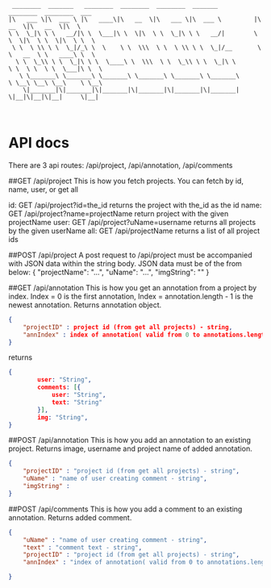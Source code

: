 ```
 ________  _______   ________  ________  ________  _______           ________  ________  ___     
|\   ___ \|\  ___ \ |\   ____\|\   __  \|\   ___ \|\  ___ \         |\   __  \|\   __  \|\  \    
\ \  \_|\ \ \   __/|\ \  \___|\ \  \|\  \ \  \_|\ \ \   __/|        \ \  \|\  \ \  \|\  \ \  \   
 \ \  \ \\ \ \  \_|/_\ \  \    \ \  \\\  \ \  \ \\ \ \  \_|/__       \ \   __  \ \   ____\ \  \  
  \ \  \_\\ \ \  \_|\ \ \  \____\ \  \\\  \ \  \_\\ \ \  \_|\ \       \ \  \ \  \ \  \___|\ \  \ 
   \ \_______\ \_______\ \_______\ \_______\ \_______\ \_______\       \ \__\ \__\ \__\    \ \__\
    \|_______|\|_______|\|_______|\|_______|\|_______|\|_______|        \|__|\|__|\|__|     \|__|
                                                                                                 
                                                                                                                                                 
```
# API docs

There are 3 api routes: /api/project, /api/annotation, /api/comments

##GET /api/project
This is how you fetch projects. You can fetch by id, name, user, or get all

id: GET /api/project?id=the_id
    returns the project with the_id as the id
name: GET /api/project?name=projectName
    return project with the given projectName
user: GET /api/project?uName=username
    returns all projects by the given userName
all: GET /api/projectName
    returns a list of all project ids

##POST /api/project
A post request to /api/project must be accompanied with JSON data within the string body. JSON data must be of the from below:
    {
        "projectName": "...",
        "uName": "...",
        "imgString": ""
    }

##GET /api/annotation
This is how you get an annotation from a project by index. Index = 0 is the first annotation, Index = annotation.length - 1 is the newest annotation. Returns annotation object.
```json
{
	"projectID" : project id (from get all projects) - string,
	"annIndex" : index of annotation( valid from 0 to annotations.length - 1) - number
}
```
returns
```json
{
        user: "String",
        comments: [{
            user: "String",
            text: "String"
        }],
        img: "String",
}
```
##POST /api/annotation
This is how you add an annotation to an existing project. Returns image, username and project name of added annotation.
```json
{
	"projectID" : "project id (from get all projects) - string",
	"uName" : "name of user creating comment - string",
	"imgString" :
}
```

##POST /api/comments
This is how you add a comment to an existing annotation. Returns added comment.
```json
{
	"uName" : "name of user creating comment - string",
    "text" : "comment text - string",
    "projectID" : "project id (from get all projects) - string",
    "annIndex" : "index of annotation( valid from 0 to annotations.length - 1) - number"

}
```
